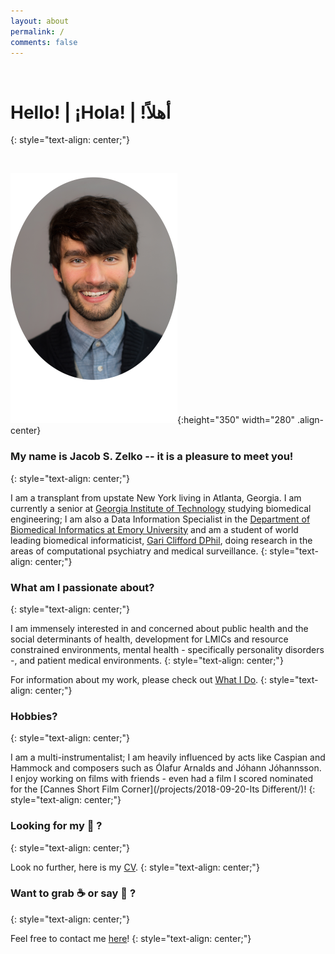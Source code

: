```yaml
---
layout: about
permalink: /
comments: false
---
```


<!-- This is the main splash project page -->

&nbsp;

# Hello! | ¡Hola! | !أهلاً
{: style="text-align: center;"}

&nbsp;

![center-aligned-image](/assets/rounded_profile_reduced.png){:height="350" width="280" .align-center}

### My name is Jacob S. Zelko -- it is a pleasure to meet you!
{: style="text-align: center;"}

I am a transplant from upstate New York living in Atlanta, Georgia. I am currently a senior at [Georgia Institute of Technology](https://www.bme.gatech.edu/) studying biomedical engineering; I am also a Data Information Specialist in the [Department of Biomedical Informatics at Emory University](http://www.bmi.emory.edu/) and am a student of world leading biomedical informaticist, [Gari Clifford  DPhil](https://scholar.google.com/citations?user=VwYoZ6gAAAAJ&hl=en&oi=ao), doing research in the areas of computational psychiatry and medical surveillance.
{: style="text-align: center;"}

### What am I passionate about?
{: style="text-align: center;"}

I am immensely interested in and concerned about public health and the social determinants of health, development for LMICs and resource constrained environments, mental health - specifically personality disorders -, and patient medical environments.
{: style="text-align: center;"}

For information about my work, please check out [What I Do](/).
{: style="text-align: center;"}

### Hobbies?
{: style="text-align: center;"}

I am a multi-instrumentalist; I am heavily influenced by acts like Caspian and Hammock and composers such as Ólafur Arnalds and Jóhann Jóhannsson. I enjoy working on films with friends - even had a film I scored nominated for the [Cannes Short Film Corner](/projects/2018-09-20-Its Different/)!
{: style="text-align: center;"}

### Looking for my :page_facing_up: ?
{: style="text-align: center;"}

Look no further, here is my [CV](/assets/jacob_zelko_2019_cv.pdf).
{: style="text-align: center;"}

### Want to grab :coffee: or say :wave: ?
{: style="text-align: center;"}

Feel free to contact me [here](/contact/)!
{: style="text-align: center;"}
